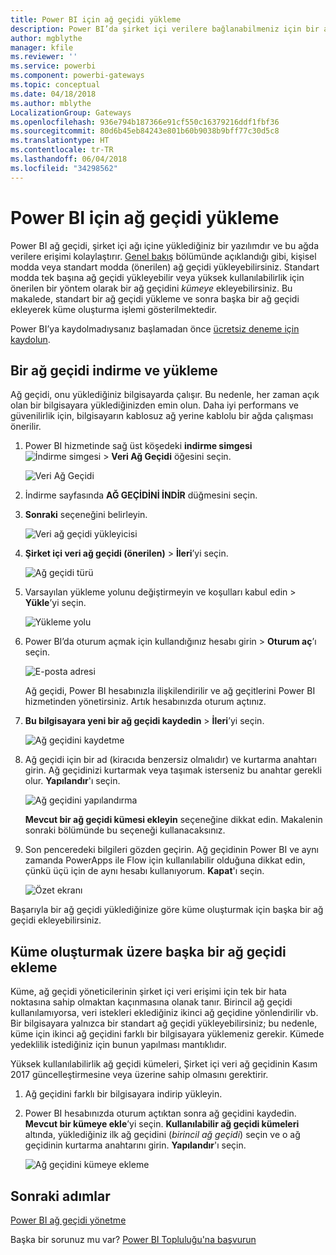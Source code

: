 ```yaml
---
title: Power BI için ağ geçidi yükleme
description: Power BI’da şirket içi verilere bağlanabilmeniz için bir ağ geçidini nasıl yükleyeceğinizi öğrenin.
author: mgblythe
manager: kfile
ms.reviewer: ''
ms.service: powerbi
ms.component: powerbi-gateways
ms.topic: conceptual
ms.date: 04/18/2018
ms.author: mblythe
LocalizationGroup: Gateways
ms.openlocfilehash: 936e794b187366e91cf550c16379216ddf1fbf36
ms.sourcegitcommit: 80d6b45eb84243e801b60b9038b9bff77c30d5c8
ms.translationtype: HT
ms.contentlocale: tr-TR
ms.lasthandoff: 06/04/2018
ms.locfileid: "34298562"
---
```

# <a name="install-a-gateway-for-power-bi"></a>Power BI için ağ geçidi yükleme

Power BI ağ geçidi, şirket içi ağı içine yüklediğiniz bir yazılımdır ve bu ağda verilere erişimi kolaylaştırır. [Genel bakış](service-gateway-getting-started.md) bölümünde açıklandığı gibi, kişisel modda veya standart modda (önerilen) ağ geçidi yükleyebilirsiniz. Standart modda tek başına ağ geçidi yükleyebilir veya yüksek kullanılabilirlik için önerilen bir yöntem olarak bir ağ geçidini *kümeye* ekleyebilirsiniz. Bu makalede, standart bir ağ geçidi yükleme ve sonra başka bir ağ geçidi ekleyerek küme oluşturma işlemi gösterilmektedir.

Power BI’ya kaydolmadıysanız başlamadan önce [ücretsiz deneme için kaydolun](https://app.powerbi.com/signupredirect?pbi_source=web).


## <a name="download-and-install-a-gateway"></a>Bir ağ geçidi indirme ve yükleme

Ağ geçidi, onu yüklediğiniz bilgisayarda çalışır. Bu nedenle, her zaman açık olan bir bilgisayara yüklediğinizden emin olun. Daha iyi performans ve güvenilirlik için, bilgisayarın kablosuz ağ yerine kablolu bir ağda çalışması önerilir.

1. Power BI hizmetinde sağ üst köşedeki **indirme simgesi** ![İndirme simgesi](media/service-gateway-install/icon-download.png) > **Veri Ağ Geçidi** öğesini seçin.

    ![Veri Ağ Geçidi](media/service-gateway-install/data-gateway.png)

2. İndirme sayfasında **AĞ GEÇİDİNİ İNDİR** düğmesini seçin.

3. **Sonraki** seçeneğini belirleyin.     

    ![Veri ağ geçidi yükleyicisi](media/service-gateway-install/gateway-installer.png)

4. **Şirket içi veri ağ geçidi (önerilen)** > **İleri**’yi seçin.

    ![Ağ geçidi türü](media/service-gateway-install/gateway-type.png)

5. Varsayılan yükleme yolunu değiştirmeyin ve koşulları kabul edin > **Yükle**’yi seçin.

    ![Yükleme yolu](media/service-gateway-install/install-path.png)

6. Power BI’da oturum açmak için kullandığınız hesabı girin > **Oturum aç**’ı seçin.

    ![E-posta adresi](media/service-gateway-install/email-address.png)

    Ağ geçidi, Power BI hesabınızla ilişkilendirilir ve ağ geçitlerini Power BI hizmetinden yönetirsiniz. Artık hesabınızda oturum açtınız.

7. **Bu bilgisayara yeni bir ağ geçidi kaydedin** > **İleri**’yi seçin.

    ![Ağ geçidini kaydetme](media/service-gateway-install/register-gateway.png)

8. Ağ geçidi için bir ad (kiracıda benzersiz olmalıdır) ve kurtarma anahtarı girin. Ağ geçidinizi kurtarmak veya taşımak isterseniz bu anahtar gerekli olur. **Yapılandır**'ı seçin.

    ![Ağ geçidini yapılandırma](media/service-gateway-install/configure-gateway.png)

    **Mevcut bir ağ geçidi kümesi ekleyin** seçeneğine dikkat edin. Makalenin sonraki bölümünde bu seçeneği kullanacaksınız.

9. Son penceredeki bilgileri gözden geçirin. Ağ geçidinin Power BI ve aynı zamanda PowerApps ile Flow için kullanılabilir olduğuna dikkat edin, çünkü üçü için de aynı hesabı kullanıyorum. **Kapat**'ı seçin.

    ![Özet ekranı](media/service-gateway-install/summary-screen.png)

Başarıyla bir ağ geçidi yüklediğinize göre küme oluşturmak için başka bir ağ geçidi ekleyebilirsiniz.


## <a name="add-another-gateway-to-create-a-cluster"></a>Küme oluşturmak üzere başka bir ağ geçidi ekleme

Küme, ağ geçidi yöneticilerinin şirket içi veri erişimi için tek bir hata noktasına sahip olmaktan kaçınmasına olanak tanır. Birincil ağ geçidi kullanılamıyorsa, veri istekleri eklediğiniz ikinci ağ geçidine yönlendirilir vb. Bir bilgisayara yalnızca bir standart ağ geçidi yükleyebilirsiniz; bu nedenle, küme için ikinci ağ geçidini farklı bir bilgisayara yüklemeniz gerekir. Kümede yedeklilik istediğiniz için bunun yapılması mantıklıdır.

Yüksek kullanılabilirlik ağ geçidi kümeleri, Şirket içi veri ağ geçidinin Kasım 2017 güncelleştirmesine veya üzerine sahip olmasını gerektirir.

1. Ağ geçidini farklı bir bilgisayara indirip yükleyin.

2. Power BI hesabınızda oturum açtıktan sonra ağ geçidini kaydedin. **Mevcut bir kümeye ekle**’yi seçin. **Kullanılabilir ağ geçidi kümeleri** altında, yüklediğiniz ilk ağ geçidini (*birincil ağ geçidi*) seçin ve o ağ geçidinin kurtarma anahtarını girin. **Yapılandır**'ı seçin.

    ![Ağ geçidini kümeye ekleme](media/service-gateway-install/add-cluster.png)


## <a name="next-steps"></a>Sonraki adımlar

[Power BI ağ geçidi yönetme](service-gateway-manage.md)

Başka bir sorunuz mu var? [Power BI Topluluğu'na başvurun](http://community.powerbi.com/)